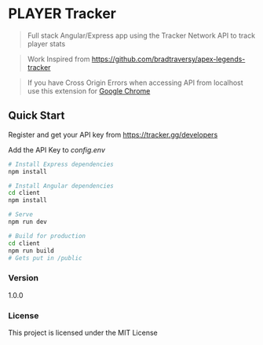 # PLAYER Tracker

> Full stack Angular/Express app using the Tracker Network API to track player stats

> Work Inspired from https://github.com/bradtraversy/apex-legends-tracker

> If you have Cross Origin Errors when accessing API from localhost use this extension for [Google Chrome](https://chrome.google.com/webstore/detail/moesif-orign-cors-changer/digfbfaphojjndkpccljibejjbppifbc/related)

## Quick Start

Register and get your API key from
https://tracker.gg/developers

Add the API Key to _config.env_

```bash
# Install Express dependencies
npm install

# Install Angular dependencies
cd client
npm install

# Serve
npm run dev

# Build for production
cd client
npm run build
# Gets put in /public
```

### Version

1.0.0

### License

This project is licensed under the MIT License
